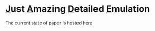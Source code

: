 # <ins>J</ins>ust <ins>A</ins>mazing <ins>D</ins>etailed <ins>E</ins>mulation

The current state of paper is hosted [here](https://cxmu03.github.io/jade/)